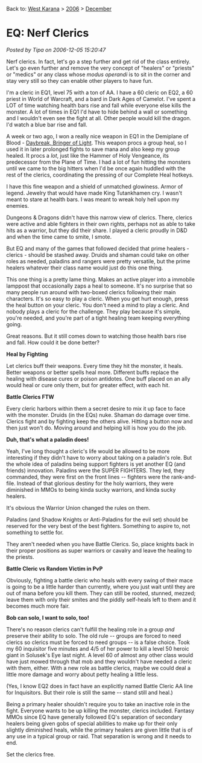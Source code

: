 Back to: [West Karana](/posts/westkarana.md) > [2006](/posts/2006/westkarana.md) > [December](./westkarana.md)
# EQ: Nerf Clerics

*Posted by Tipa on 2006-12-05 15:20:47*

Nerf clerics. In fact, let's go a step further and get rid of the class entirely. Let's go even further and remove the very concept of "healers" or "priests" or "medics" or any class whose *modus operandi* is to sit in the corner and stay very still so they can enable other players to have fun.



I'm a cleric in EQ1, level 75 with a ton of AA. I have a 60 cleric on EQ2, a 60 priest in World of Warcraft, and a bard in Dark Ages of Camelot. I've spent a LOT of time watching health bars rise and fall while everyone else kills the monster. A lot of times in EQ1 I'd have to hide behind a wall or something and I wouldn't even see the fight at all. Other people would kill the dragon. I'd watch a blue bar rise and fall.

A week or two ago, I won a really nice weapon in EQ1 in the Demiplane of Blood - [Daybreak, Bringer of Light](http://lucy.allakhazam.com/item.html?id=83615). This weapon procs a group heal, so I used it in later prolonged fights to save mana and also keep my group healed. It procs a *lot*, just like the Hammer of Holy Vengeance, its predecessor from the Plane of Time. I had a lot of fun hitting the monsters until we came to the big hitters when I'd be once again huddled with the rest of the clerics, coordinating the pressing of our Complete Heal hotkeys.

I have this fine weapon and a shield of unmatched glowiness. Armor of legend. Jewelry that would have made King Tutankhamen cry. I wasn't meant to stare at health bars. I was meant to wreak holy hell upon my enemies.

Dungeons & Dragons didn't have this narrow view of clerics. There, clerics were active and able fighters in their own rights, perhaps not as able to take hits as a warrior, but they did their share. I played a cleric proudly in D&D and when the time came to smite, I smote.

But EQ and many of the games that followed decided that prime healers - clerics - should be stashed away. Druids and shaman could take on other roles as needed, paladins and rangers were pretty versatile, but the prime healers whatever their class name would just do this one thing.

This one thing is a pretty lame thing. Makes an active player into a immobile lamppost that occasionally zaps a heal to someone. It's no surprise that so many people run around with two-boxed clerics following their main characters. It's so easy to play a cleric. When you get hurt enough, press the heal button on your cleric. You don't need a mind to play a cleric. And nobody plays a cleric for the challenge. They play because it's simple, you're needed, and you're part of a tight healing team keeping everything going.

Great reasons. But it still comes down to watching those health bars rise and fall. How could it be done better?

**Heal by Fighting**

Let clerics buff their weapons. Every time they hit the monster, it heals. Better weapons or better spells heal more. Different buffs replace the healing with disease cures or poison antidotes. One buff placed on an ally would heal or cure only them, but for greater effect, with each hit.

**Battle Clerics FTW**

Every cleric harbors within them a secret desire to mix it up face to face with the monster. Druids (in the EQs) nuke. Shaman do damage over time. Clerics fight and by fighting keep the others alive. Hitting a button now and then just won't do. Moving around and helping kill is how you do the job.

**Duh, that's what a paladin does!**

Yeah, I've long thought a cleric's life would be allowed to be more interesting if they didn't have to worry about taking on a paladin's role. But the whole idea of paladins being support fighters is yet another EQ (and friends) innovation. Paladins were the SUPER FIGHTERS. They led, they commanded, they were first on the front lines -- fighters were the rank-and-file. Instead of that glorious destiny for the holy warriors, they were diminished in MMOs to being kinda sucky warriors, and kinda sucky healers.

It's obvious the Warrior Union changed the rules on them.

Paladins (and Shadow Knights or Anti-Paladins for the evil set) should be reserved for the very best of the best fighters. Something to aspire to, not something to settle for.

They aren't needed when you have Battle Clerics. So, place knights back in their proper positions as super warriors or cavalry and leave the healing to the priests.

**Battle Cleric vs Random Victim in PvP**

Obviously, fighting a battle cleric who heals with every swing of their mace is going to be a little harder than currently, where you just wait until they are out of mana before you kill them. They can still be rooted, stunned, mezzed; leave them with only their smites and the piddly self-heals left to them and it becomes much more fair.

**Bob can solo, I want to solo, too!**

There's no reason clerics can't fulfill the healing role in a group *and* preserve their ability to solo. The old rule -- groups are forced to need clerics so clerics must be forced to need groups -- is a false choice. Took my 60 inquisitor five minutes and 4/5 of her power to kill a level 50 heroic giant in Solusek's Eye last night. A level 60 of almost any other class would have just mowed through that mob and they wouldn't have needed a cleric with them, either. With a new role as battle clerics, maybe we could deal a little more damage and worry about petty healing a little less.

(Yes, I know EQ2 does in fact have an explicitly named Battle Cleric AA line for Inquisitors. But their role is still the same -- stand still and heal.)

Being a primary healer shouldn't require you to take an inactive role in the fight. Everyone wants to be up killing the monster, clerics included. Fantasy MMOs since EQ have generally followed EQ's separation of secondary healers being given gobs of special abilities to make up for their only slightly diminished heals, while the primary healers are given little that is of any use in a typical group or raid. That separation is wrong and it needs to end.

Set the clerics free.
